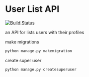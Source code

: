 # User List API

[![Build Status](https://travis-ci.org/AminAbdisamad/usersApi.svg?branch=master)](https://travis-ci.org/AminAbdisamad/usersApi)

an API for lists users with their profiles

make migrations

```python
python manage.py makemigration

```

create super user

```python
python manage.py createsuperuser


```
